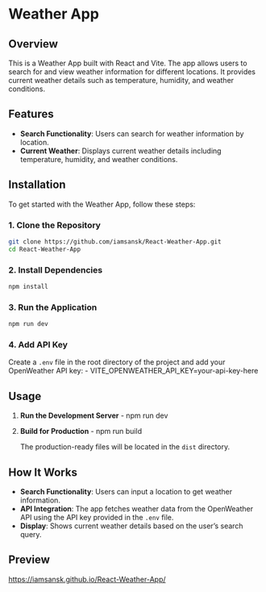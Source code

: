 # Weather App

## Overview

This is a Weather App built with React and Vite. The app allows users to search for and view weather information for different locations. It provides current weather details such as temperature, humidity, and weather conditions.

## Features

- **Search Functionality**: Users can search for weather information by location.
- **Current Weather**: Displays current weather details including temperature, humidity, and weather conditions.

## Installation

To get started with the Weather App, follow these steps:

### 1. Clone the Repository

```bash
git clone https://github.com/iamsansk/React-Weather-App.git
cd React-Weather-App
```

### 2. Install Dependencies

```bash
npm install
```

### 3. Run the Application

```bash
npm run dev
```


### 4. **Add API Key**

   Create a `.env` file in the root directory of the project and add your OpenWeather API key: - 
   VITE_OPENWEATHER_API_KEY=your-api-key-here

## Usage

1. **Run the Development Server** - 
   npm run dev

2. **Build for Production** - 
   npm run build

   The production-ready files will be located in the `dist` directory.

## How It Works

- **Search Functionality**: Users can input a location to get weather information.
- **API Integration**: The app fetches weather data from the OpenWeather API using the API key provided in the `.env` file.
- **Display**: Shows current weather details based on the user’s search query.
## Preview
  https://iamsansk.github.io/React-Weather-App/
